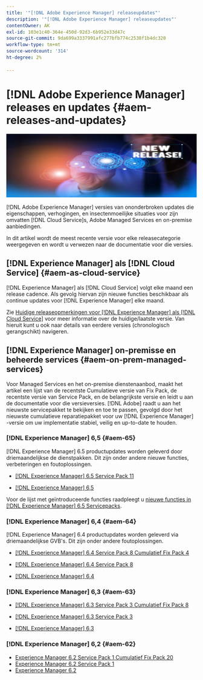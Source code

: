 ```yaml
---
title: '"[!DNL Adobe Experience Manager] releaseupdates"'
description: '"[!DNL Adobe Experience Manager] releaseupdates"'
contentOwner: AK
exl-id: 103e1c40-364e-450d-92d3-6b952e33d47c
source-git-commit: 9da699a3337991afc277bfb774c2538f1b4dc320
workflow-type: tm+mt
source-wordcount: '314'
ht-degree: 2%

---
```


# [!DNL Adobe Experience Manager] releases en updates {#aem-releases-and-updates}

![[!DNL Experience Manager] nieuwe releases](assets/new-aem-releases1.jpeg)

[!DNL Adobe Experience Manager] versies van ononderbroken updates die eigenschappen, verhogingen, en insectenmoeilijke situaties voor zijn omvatten [!DNL Cloud Service]s, Adobe Managed Services en on-premise aanbiedingen.

In dit artikel wordt de meest recente versie voor elke releasecategorie weergegeven en wordt u verwezen naar de documentatie voor die versies.

## [!DNL Experience Manager] als [!DNL Cloud Service] {#aem-as-cloud-service}

[!DNL Experience Manager] als [!DNL Cloud Service] volgt elke maand een release cadence. Als gevolg hiervan zijn nieuwe functies beschikbaar als continue updates voor [!DNL Experience Manager] elke maand.

Zie [Huidige releaseopmerkingen voor [!DNL Experience Manager] als [!DNL Cloud Service]](https://experienceleague.adobe.com/docs/experience-manager-cloud-service/release-notes/release-notes/release-notes-current.html) voor meer informatie over de huidige/laatste versie. Van hieruit kunt u ook naar details van eerdere versies (chronologisch gerangschikt) navigeren.

## [!DNL Experience Manager] on-premisse en beheerde services {#aem-on-prem-managed-services}

Voor Managed Services en het on-premise dienstenaanbod, maakt het artikel een lijst van de recentste Cumulatieve versie van Fix Pack, de recentste versie van Service Pack, en de belangrijkste versie en leidt u aan de documentatie voor die versieversies. [!DNL Adobe] raadt u aan het nieuwste servicepakket te bekijken en toe te passen, gevolgd door het nieuwste cumulatieve reparatiepakket voor uw [!DNL Experience Manager] -versie om uw implementatie stabiel, veilig en up-to-date te houden.

### [!DNL Experience Manager] 6,5 {#aem-65}

[!DNL Experience Manager] 6.5 productupdates worden geleverd door driemaandelijkse de dienstpakken. Dit zijn onder andere nieuwe functies, verbeteringen en foutoplossingen.

* [[!DNL Experience Manager] 6.5 Service Pack 11](https://experienceleague.adobe.com/docs/experience-manager-65/release-notes/service-pack/sp-release-notes.html)

* [[!DNL Experience Manager] 6,5](https://experienceleague.adobe.com/docs/experience-manager-65/release-notes/release-notes.html)

Voor de lijst met geïntroduceerde functies raadpleegt u [nieuwe functies in [!DNL Experience Manager] 6.5 Servicepacks](https://experienceleague.adobe.com/docs/experience-manager-65/release-notes/service-pack/new-features-latest-service-pack.html).

### [!DNL Experience Manager] 6,4 {#aem-64}

[!DNL Experience Manager] 6.4 productupdates worden geleverd via driemaandelijkse GVB&#39;s. Dit zijn onder andere foutoplossingen.

* [[!DNL Experience Manager] 6.4 Service Pack 8 Cumulatief Fix Pack 4](https://experienceleague.adobe.com/docs/experience-manager-64/release-notes/cfp-release-notes.html)

* [[!DNL Experience Manager] 6.4 Service Pack 8](https://experienceleague.adobe.com/docs/experience-manager-64/release-notes/sp-release-notes.html)

* [[!DNL Experience Manager] 6,4](https://experienceleague.adobe.com/docs/experience-manager-64/release-notes/release-notes.html)

### [!DNL Experience Manager] 6,3 {#aem-63}

* [[!DNL Experience Manager] 6.3 Service Pack 3 Cumulatief Fix Pack 8](https://experienceleague.adobe.com/docs/experience-manager-release-information/aem-release-updates/previous-updates/release-notes-aem-6-3-cumulative-fix-pack.html)

* [[!DNL Experience Manager] 6.3 Service Pack 3](https://helpx.adobe.com/experience-manager/6-3/release-notes/sp3-release-notes.html)

* [[!DNL Experience Manager] 6,3](https://helpx.adobe.com/experience-manager/6-3/release-notes.html)

### [!DNL Experience Manager] 6,2 {#aem-62}

<!-- TBD: This content will soon be archived and new links can move to aem-previous-versions.md article. See status in UGP-1894.
-->

* [Experience Manager 6.2 Service Pack 1 Cumulatief Fix Pack 20](https://helpx.adobe.com/experience-manager/release-notes--aem-6-2-cumulative-fix-pack.html)
* [Experience Manager 6.2 Service Pack 1](https://helpx.adobe.com/experience-manager/6-2/release-notes/sp1.html)
* [Experience Manager 6.2](https://helpx.adobe.com/experience-manager/6-2/release-notes.html)
